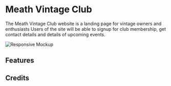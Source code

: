 # Meath Vintage Club

The Meath Vintage Club website is a landing page for vintage owners and enthusiasts
Users of the site will be able to signup for club membership, get contact details and details of upcoming events.

![Responsive Mockup](https://farmer-eds-shed.github.io/Vintage-Club/media/responsive-site.png)

## Features

## Credits
